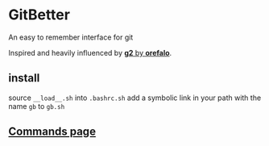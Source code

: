 # GitBetter

An easy to remember interface for git

Inspired and heavily influenced by [**g2** by **orefalo**](https://github.com/orefalo/g2).

## install

source `__load__.sh` into `.bashrc.sh`
add a symbolic link in your path with the name `gb` to `gb.sh`

## [Commands page](doc/cmds.md)
